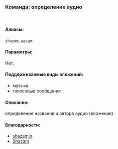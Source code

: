 ### **Команда: определение аудио**
<br>

#### **Алиасы**:
`shazam`, `шазам`


#### **Параметры**:
Нет.


#### **Поддерживаемые виды вложений**:
- музыка
- голосовые сообщения


#### **Описание**:
определение названия и автора аудио (вложения)


#### **Благодарности**:
- [shazamio](https://github.com/dotX12/ShazamIO)
- [Shazam](http://shazam.com)
